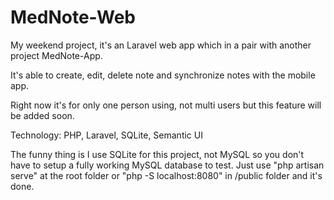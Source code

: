 # MedNote-Web

My weekend project, it's an Laravel web app which in a pair with another project MedNote-App.

It's able to create, edit, delete note and synchronize notes with the mobile app.

Right now it's for only one person using, not multi users but this feature will be added soon.

Technology: PHP, Laravel, SQLite, Semantic UI

The funny thing is I use SQLite for this project, not MySQL so you don't have to setup a fully working MySQL database to test. Just use "php artisan serve" at the root folder or "php -S localhost:8080" in /public folder and it's done.
